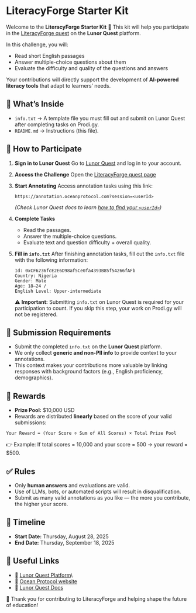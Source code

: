 # LiteracyForge Starter Kit

Welcome to the **LiteracyForge Starter Kit** 🎉
This kit will help you participate in the [LiteracyForge quest](https://app.lunor.quest/challenge/1000038) on the **Lunor Quest** platform.

In this challenge, you will:

* Read short English passages
* Answer multiple-choice questions about them
* Evaluate the difficulty and quality of the questions and answers

Your contributions will directly support the development of **AI-powered literacy tools** that adapt to learners’ needs.



## 📂 What’s Inside

* `info.txt` → A template file you must fill out and submit on Lunor Quest after completing tasks on Prodi.gy.
* `README.md` → Instructions (this file).



## 🚀 How to Participate

1. **Sign in to Lunor Quest**
   Go to [Lunor Quest](https://lunor.quest) and log in to your account.

2. **Access the Challenge**
   Open the [LiteracyForge quest page](https://app.lunor.quest/challenge/1000038)

3. **Start Annotating**
   Access annotation tasks using this link:

   ```
   https://annotation.oceanprotocol.com?session=<userId>
   ```

   *(Check Lunor Quest docs to learn [how to find your `<userId>`](https://lunor-quest.gitbook.io/quest/guides/how-to-access-your-lunor-id))*

4. **Complete Tasks**

   * Read the passages.
   * Answer the multiple-choice questions.
   * Evaluate text and question difficulty + overall quality.

5. **Fill in `info.txt`**
   After finishing annotation tasks, fill out the `info.txt` file with the following information:

   ```
   Id: 0xCF6236fcE2E6D98af5Ce0fa4393B85f54266fAFb
   Country: Nigeria
   Gender: Male
   Age: 18–24 /
   English Level: Upper-intermediate
   ```

   ⚠️ **Important:** Submitting `info.txt` on Lunor Quest is required for your participation to count.
   If you skip this step, your work on Prodi.gy will not be registered.



## 📜 Submission Requirements

* Submit the completed `info.txt` on the **Lunor Quest** platform.
* We only collect **generic and non-PII info** to provide context to your annotations.
* This context makes your contributions more valuable by linking responses with background factors (e.g., English proficiency, demographics).



## 🎯 Rewards

* **Prize Pool:** \$10,000 USD
* Rewards are distributed **linearly** based on the score of your valid submissions:

```
Your Reward = (Your Score ÷ Sum of All Scores) × Total Prize Pool
```

👉 Example: If total scores = 10,000 and your score = 500 → your reward = \$500.



## ✅ Rules

* Only **human answers** and evaluations are valid.
* Use of LLMs, bots, or automated scripts will result in disqualification.
* Submit as many valid annotations as you like — the more you contribute, the higher your score.



## 📅 Timeline

* **Start Date:** Thursday, August 28, 2025
* **End Date:** Thursday, September 18, 2025



## 📎 Useful Links

* 🔗 [Lunor Quest Platform](https://lunor.quest)\
* 🔗 [Ocean Protocol website](https://oceanprotocol.com)
* 🔗 [Lunor Quest Docs](https://lunor-quest.gitbook.io/quest)



🙌 Thank you for contributing to LiteracyForge and helping shape the future of education!
